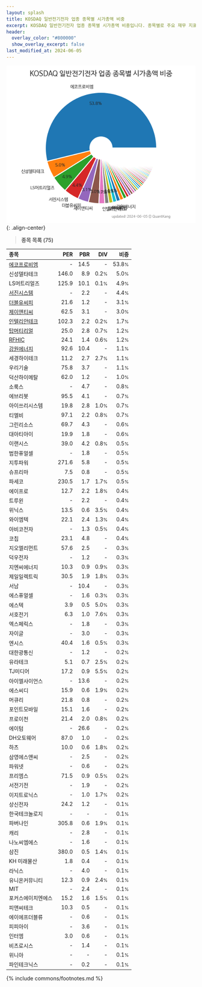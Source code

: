 ```yaml
---
layout: splash
title: KOSDAQ 일반전기전자 업종 종목별 시가총액 비중
excerpt: KOSDAQ 일반전기전자 업종 종목별 시가총액 비중입니다. 종목별로 주요 재무 지표를 함께 표시합니다.
header:
  overlay_color: "#800000"
  show_overlay_excerpt: false
last_modified_at: 2024-06-05
---
```



![KOSDAQ 일반전기전자 업종 종목별 시가총액 비중](/stats/sector/images/kosdaq_업종_일반전기전자_종목.png){: .align-center}


> **종목 목록 (75)**<a id="list"></a>

| **종목** | **PER** | **PBR** | **DIV** | **비중** |
| :------- | ------: | ------: | ------: | -------: |
| [에코프로비엠](/247540/) | - | 14.5 | - | 53.8<small>%</small> |
| 신성델타테크 | 146.0 | 8.9 | 0.2<small>%</small> | 5.0<small>%</small> |
| LS머트리얼즈 | 125.9 | 10.1 | 0.1<small>%</small> | 4.9<small>%</small> |
| [서진시스템](/178320/) | - | 2.2 | - | 4.4<small>%</small> |
| [더블유씨피](/393890/) | 21.6 | 1.2 | - | 3.1<small>%</small> |
| [제이앤티씨](/204270/) | 62.5 | 3.1 | - | 3.0<small>%</small> |
| [인텔리안테크](/189300/) | 102.3 | 2.2 | 0.2<small>%</small> | 1.7<small>%</small> |
| [탑머티리얼](/360070/) | 25.0 | 2.8 | 0.7<small>%</small> | 1.2<small>%</small> |
| [RFHIC](/218410/) | 24.1 | 1.4 | 0.6<small>%</small> | 1.2<small>%</small> |
| [강원에너지](/114190/) | 92.6 | 10.4 | - | 1.1<small>%</small> |
| 세경하이테크 | 11.2 | 2.7 | 2.7<small>%</small> | 1.1<small>%</small> |
| 우리기술 | 75.8 | 3.7 | - | 1.1<small>%</small> |
| 덕산하이메탈 | 62.0 | 1.2 | - | 1.0<small>%</small> |
| 소룩스 | - | 4.7 | - | 0.8<small>%</small> |
| 에브리봇 | 95.5 | 4.1 | - | 0.7<small>%</small> |
| 아이쓰리시스템 | 19.8 | 2.8 | 1.0<small>%</small> | 0.7<small>%</small> |
| 티엘비 | 97.1 | 2.2 | 0.8<small>%</small> | 0.7<small>%</small> |
| 그린리소스 | 69.7 | 4.3 | - | 0.6<small>%</small> |
| 대아티아이 | 19.9 | 1.8 | - | 0.6<small>%</small> |
| 이랜시스 | 39.0 | 4.2 | 0.8<small>%</small> | 0.5<small>%</small> |
| 범한퓨얼셀 | - | 1.8 | - | 0.5<small>%</small> |
| 지투파워 | 271.6 | 5.8 | - | 0.5<small>%</small> |
| 슈프리마 | 7.5 | 0.8 | - | 0.5<small>%</small> |
| 파세코 | 230.5 | 1.7 | 1.7<small>%</small> | 0.5<small>%</small> |
| 에이프로 | 12.7 | 2.2 | 1.8<small>%</small> | 0.4<small>%</small> |
| 트루윈 | - | 2.2 | - | 0.4<small>%</small> |
| 위닉스 | 13.5 | 0.6 | 3.5<small>%</small> | 0.4<small>%</small> |
| 와이엠텍 | 22.1 | 2.4 | 1.3<small>%</small> | 0.4<small>%</small> |
| 아비코전자 | - | 1.3 | 0.5<small>%</small> | 0.4<small>%</small> |
| 코칩 | 23.1 | 4.8 | - | 0.4<small>%</small> |
| 지오엘리먼트 | 57.6 | 2.5 | - | 0.3<small>%</small> |
| 덕우전자 | - | 1.2 | - | 0.3<small>%</small> |
| 지엔씨에너지 | 10.3 | 0.9 | 0.9<small>%</small> | 0.3<small>%</small> |
| 제일일렉트릭 | 30.5 | 1.9 | 1.8<small>%</small> | 0.3<small>%</small> |
| 서남 | - | 10.4 | - | 0.3<small>%</small> |
| 에스퓨얼셀 | - | 1.6 | 0.3<small>%</small> | 0.3<small>%</small> |
| 에스텍 | 3.9 | 0.5 | 5.0<small>%</small> | 0.3<small>%</small> |
| 서호전기 | 6.3 | 1.0 | 7.6<small>%</small> | 0.3<small>%</small> |
| 엑스페릭스 | - | 1.8 | - | 0.3<small>%</small> |
| 자이글 | - | 3.0 | - | 0.3<small>%</small> |
| 엔시스 | 40.4 | 1.6 | 0.5<small>%</small> | 0.3<small>%</small> |
| 대한광통신 | - | 1.2 | - | 0.2<small>%</small> |
| 유라테크 | 5.1 | 0.7 | 2.5<small>%</small> | 0.2<small>%</small> |
| TJ미디어 | 17.2 | 0.9 | 5.5<small>%</small> | 0.2<small>%</small> |
| 아이엘사이언스 | - | 13.6 | - | 0.2<small>%</small> |
| 에스씨디 | 15.9 | 0.6 | 1.9<small>%</small> | 0.2<small>%</small> |
| 머큐리 | 21.8 | 0.8 | - | 0.2<small>%</small> |
| 포인트모바일 | 15.1 | 1.6 | - | 0.2<small>%</small> |
| 프로이천 | 21.4 | 2.0 | 0.8<small>%</small> | 0.2<small>%</small> |
| 에이텀 | - | 26.6 | - | 0.2<small>%</small> |
| DH오토웨어 | 87.0 | 1.0 | - | 0.2<small>%</small> |
| 하츠 | 10.0 | 0.6 | 1.8<small>%</small> | 0.2<small>%</small> |
| 삼영에스앤씨 | - | 2.5 | - | 0.2<small>%</small> |
| 파워넷 | - | 0.6 | - | 0.2<small>%</small> |
| 프리엠스 | 71.5 | 0.9 | 0.5<small>%</small> | 0.2<small>%</small> |
| 서전기전 | - | 1.9 | - | 0.2<small>%</small> |
| 이지트로닉스 | - | 1.0 | 1.7<small>%</small> | 0.2<small>%</small> |
| 상신전자 | 24.2 | 1.2 | - | 0.1<small>%</small> |
| 한국테크놀로지 | - | - | - | 0.1<small>%</small> |
| 파버나인 | 305.8 | 0.6 | 1.9<small>%</small> | 0.1<small>%</small> |
| 캐리 | - | 2.8 | - | 0.1<small>%</small> |
| 나노씨엠에스 | - | 1.6 | - | 0.1<small>%</small> |
| 삼진 | 380.0 | 0.5 | 1.4<small>%</small> | 0.1<small>%</small> |
| KH 미래물산 | 1.8 | 0.4 | - | 0.1<small>%</small> |
| 라닉스 | - | 4.0 | - | 0.1<small>%</small> |
| 유니온커뮤니티 | 12.3 | 0.9 | 2.4<small>%</small> | 0.1<small>%</small> |
| MIT | - | 2.4 | - | 0.1<small>%</small> |
| 포커스에이치엔에스 | 15.2 | 1.6 | 1.5<small>%</small> | 0.1<small>%</small> |
| 피앤씨테크 | 10.3 | 0.5 | - | 0.1<small>%</small> |
| 에이에프더블류 | - | 0.6 | - | 0.1<small>%</small> |
| 피피아이 | - | 3.6 | - | 0.1<small>%</small> |
| 인터엠 | 3.0 | 0.6 | - | 0.1<small>%</small> |
| 비츠로시스 | - | 1.4 | - | 0.1<small>%</small> |
| 위니아 | - | - | - | 0.1<small>%</small> |
| 파인테크닉스 | - | 0.2 | - | 0.1<small>%</small> |

{% include commons/footnotes.md %}